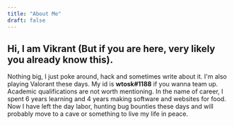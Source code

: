 ```yaml
---
title: "About Me"
draft: false
---
```


## Hi, I am Vikrant (But if you are here, very likely you already know this).
Nothing big, I just poke around, hack and sometimes write about it. I'm also playing Valorant these days. My id is **wtosk#1188** if you wanna team up. Academic qualifications are not worth mentioning. In the name of career, I spent 6 years learning and 4 years making software and websites for food. Now I have left the day labor, hunting bug bounties these days and will probably move to a cave or something to live my life in peace. 
